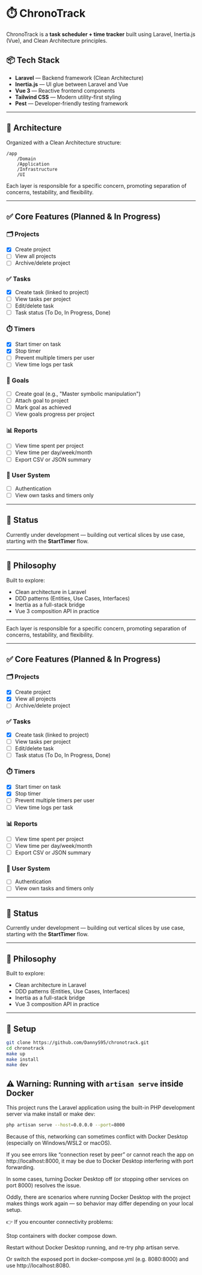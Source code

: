 # ⏱️ ChronoTrack

ChronoTrack is a **task scheduler + time tracker** built using Laravel, Inertia.js (Vue), and Clean Architecture principles.

## 📦 Tech Stack

- **Laravel** — Backend framework (Clean Architecture)
- **Inertia.js** — UI glue between Laravel and Vue
- **Vue 3** — Reactive frontend components
- **Tailwind CSS** — Modern utility-first styling
- **Pest** — Developer-friendly testing framework

---

## 🧩 Architecture

Organized with a Clean Architecture structure:
```
/app
    /Domain
    /Application
    /Infrastructure
    /UI
```


Each layer is responsible for a specific concern, promoting separation of concerns, testability, and flexibility.

---

## ✅ Core Features (Planned & In Progress)

### 🗂️ Projects
- [x] Create project  
- [ ] View all projects  
- [ ] Archive/delete project  

### ✅ Tasks
- [x] Create task (linked to project)  
- [ ] View tasks per project  
- [ ] Edit/delete task  
- [ ] Task status (To Do, In Progress, Done)  

### ⏱️ Timers
- [x] Start timer on task  
- [x] Stop timer  
- [ ] Prevent multiple timers per user  
- [ ] View time logs per task  

### 🎯 Goals
- [ ] Create goal (e.g., "Master symbolic manipulation")  
- [ ] Attach goal to project  
- [ ] Mark goal as achieved  
- [ ] View goals progress per project  

### 📊 Reports
- [ ] View time spent per project  
- [ ] View time per day/week/month  
- [ ] Export CSV or JSON summary  

### 👤 User System
- [ ] Authentication  
- [ ] View own tasks and timers only  

---

## 🚧 Status

Currently under development — building out vertical slices by use case, starting with the **StartTimer** flow.

---

## 🧠 Philosophy

Built to explore:
- Clean architecture in Laravel
- DDD patterns (Entities, Use Cases, Interfaces)
- Inertia as a full-stack bridge
- Vue 3 composition API in practice

---


Each layer is responsible for a specific concern, promoting separation of concerns, testability, and flexibility.

---

## ✅ Core Features (Planned & In Progress)

### 🗂️ Projects
- [x] Create project
- [x] View all projects
- [ ] Archive/delete project

### ✅ Tasks
- [x] Create task (linked to project)
- [ ] View tasks per project
- [ ] Edit/delete task
- [ ] Task status (To Do, In Progress, Done)

### ⏱️ Timers
- [x] Start timer on task
- [x] Stop timer
- [ ] Prevent multiple timers per user
- [ ] View time logs per task

### 📊 Reports
- [ ] View time spent per project
- [ ] View time per day/week/month
- [ ] Export CSV or JSON summary

### 👤 User System
- [ ] Authentication
- [ ] View own tasks and timers only

---

## 🚧 Status

Currently under development — building out vertical slices by use case, starting with the **StartTimer** flow.

---

## 🧠 Philosophy

Built to explore:
- Clean architecture in Laravel
- DDD patterns (Entities, Use Cases, Interfaces)
- Inertia as a full-stack bridge
- Vue 3 composition API in practice

---

## 🔧 Setup

```bash
git clone https://github.com/DannyS95/chronotrack.git
cd chronotrack
make up
make install
make dev
```
## ⚠️ Warning: Running with `artisan serve` inside Docker

This project runs the Laravel application using the built-in PHP development server via make install or make dev:

```bash
php artisan serve --host=0.0.0.0 --port=8000
```
Because of this, networking can sometimes conflict with Docker Desktop (especially on Windows/WSL2 or macOS).

If you see errors like “connection reset by peer” or cannot reach the app on http://localhost:8000, it may be due to Docker Desktop interfering with port forwarding.

In some cases, turning Docker Desktop off (or stopping other services on port 8000) resolves the issue.

Oddly, there are scenarios where running Docker Desktop with the project makes things work again — so behavior may differ depending on your local setup.

👉 If you encounter connectivity problems:

Stop containers with docker compose down.

Restart without Docker Desktop running, and re-try php artisan serve.

Or switch the exposed port in docker-compose.yml (e.g. 8080:8000) and use http://localhost:8080.
